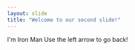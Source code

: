 ```yaml
---
layout: slide
title: "Welcome to our second slide!"
---
```

I'm Iron Man
Use the left arrow to go back!
